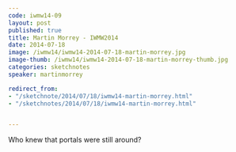 ```yaml
---
code: iwmw14-09
layout: post
published: true
title: Martin Morrey - IWMW2014
date: 2014-07-18
image: /iwmw14/iwmw14-2014-07-18-martin-morrey.jpg
image-thumb: /iwmw14/iwmw14-2014-07-18-martin-morrey-thumb.jpg
categories: sketchnotes
speaker: martinmorrey

redirect_from:
- "/sketchnote/2014/07/18/iwmw14-martin-morrey.html"
- "/sketchnotes/2014/07/18/iwmw14-martin-morrey.html"


---
```


Who knew that portals were still around?

